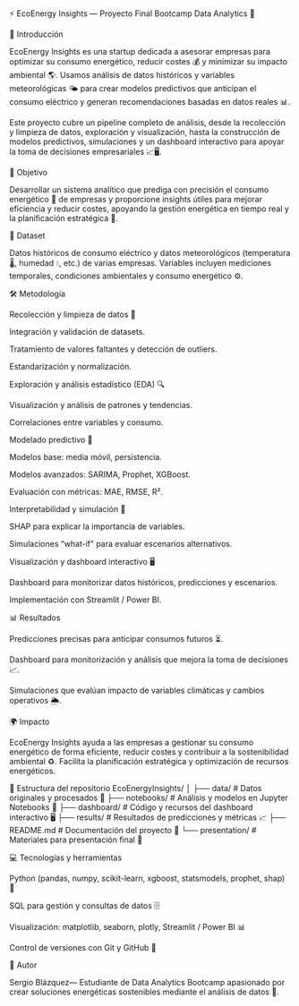 ⚡ EcoEnergy Insights — Proyecto Final Bootcamp Data Analytics 🌿

📖 Introducción

EcoEnergy Insights es una startup dedicada a asesorar empresas para optimizar su consumo energético, reducir costes 💰 y minimizar su impacto ambiental 🌎. Usamos análisis de datos históricos y variables meteorológicas 🌤️ para crear modelos predictivos que anticipan el consumo eléctrico y generan recomendaciones basadas en datos reales 📊.

Este proyecto cubre un pipeline completo de análisis, desde la recolección y limpieza de datos, exploración y visualización, hasta la construcción de modelos predictivos, simulaciones y un dashboard interactivo para apoyar la toma de decisiones empresariales 📈🖥️.

🎯 Objetivo

Desarrollar un sistema analítico que prediga con precisión el consumo energético 🔌 de empresas y proporcione insights útiles para mejorar eficiencia y reducir costes, apoyando la gestión energética en tiempo real y la planificación estratégica 📅.

📂 Dataset

Datos históricos de consumo eléctrico y datos meteorológicos (temperatura 🌡️, humedad 💧, etc.) de varias empresas. Variables incluyen mediciones temporales, condiciones ambientales y consumo energético ⚙️.

🛠️ Metodología

Recolección y limpieza de datos 🧹

Integración y validación de datasets.

Tratamiento de valores faltantes y detección de outliers.

Estandarización y normalización.

Exploración y análisis estadístico (EDA) 🔍

Visualización y análisis de patrones y tendencias.

Correlaciones entre variables y consumo.

Modelado predictivo 🤖

Modelos base: media móvil, persistencia.

Modelos avanzados: SARIMA, Prophet, XGBoost.

Evaluación con métricas: MAE, RMSE, R².

Interpretabilidad y simulación 🔎

SHAP para explicar la importancia de variables.

Simulaciones “what-if” para evaluar escenarios alternativos.

Visualización y dashboard interactivo 🖥️

Dashboard para monitorizar datos históricos, predicciones y escenarios.

Implementación con Streamlit / Power BI.

📊 Resultados

Predicciones precisas para anticipar consumos futuros ⏳.

Dashboard para monitorización y análisis que mejora la toma de decisiones 📈.

Simulaciones que evalúan impacto de variables climáticas y cambios operativos 🌦️.

🌍 Impacto

EcoEnergy Insights ayuda a las empresas a gestionar su consumo energético de forma eficiente, reducir costes y contribuir a la sostenibilidad ambiental ♻️. Facilita la planificación estratégica y optimización de recursos energéticos.

📁 Estructura del repositorio
EcoEnergyInsights/
│
├── data/               # Datos originales y procesados 📂
├── notebooks/          # Análisis y modelos en Jupyter Notebooks 📓
├── dashboard/          # Código y recursos del dashboard interactivo 🖥️
├── results/            # Resultados de predicciones y métricas 📈
├── README.md           # Documentación del proyecto 📄
└── presentation/       # Materiales para presentación final 🎤

💻 Tecnologías y herramientas

Python (pandas, numpy, scikit-learn, xgboost, statsmodels, prophet, shap) 🐍

SQL para gestión y consultas de datos 🗄️

Visualización: matplotlib, seaborn, plotly, Streamlit / Power BI 📊

Control de versiones con Git y GitHub 🔧

👤 Autor

Sergio Blázquez— Estudiante de Data Analytics Bootcamp apasionado por crear soluciones energéticas sostenibles mediante el análisis de datos 🌱.
